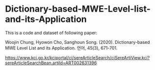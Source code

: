 # Dictionary-based-MWE-Level-list-and-its-Application

This is a code and dataset of following paper:

Woojin Chung, Hyowon Cho, Sanghoun Song. (2020). Dictionary-based MWE Level List and its Application. 언어, 45(3), 671-701.

https://www.kci.go.kr/kciportal/ci/sereArticleSearch/ciSereArtiView.kci?sereArticleSearchBean.artiId=ART002631396
